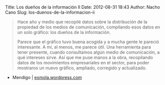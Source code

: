 Title: Los dueños de la información II
Date: 2012-08-31 18:43
Author: Nacho Cano
Slug: los-duenos-de-la-informacion-ii

> Hace año y medio que recopilé datos sobre la distribución de la
> propiedad de los medios de comunicación, compilando esos datos en un
> solo gráfico: los dueños de la información.
>
> Parece que el gráfico tuvo buena acogida y a mucha gente le pareció
> interesante. A mí, al menos, me parece útil. Una herramienta para
> tener presente, cuando consultamos algún medio de comunicación, a qué
> intereses sirve. Así que me puse manos a la obra, recopilando datos de
> los movimientos empresariales en el sector, para poder mostraros un
> nuevo gráfico, ampliado, corregido y actualizado.

- Mendigo | [esmola.wordpress.com][]

  [esmola.wordpress.com]: http://esmola.wordpress.com/2012/07/09/los-duenos-de-la-informacion-ii/
    "Los dueños de la información II"
